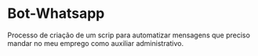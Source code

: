 # Bot-Whatsapp
Processo de criação de um scrip para automatizar mensagens que preciso mandar no meu emprego como auxiliar administrativo.
